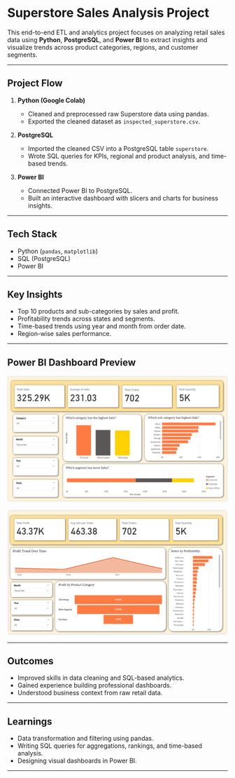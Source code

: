 
# Superstore Sales Analysis Project

This end-to-end ETL and analytics project focuses on analyzing retail sales data using **Python**, **PostgreSQL**, and **Power BI** to extract insights and visualize trends across product categories, regions, and customer segments.

---

## Project Flow

1. **Python (Google Colab)**
   - Cleaned and preprocessed raw Superstore data using pandas.
   - Exported the cleaned dataset as `inspected_superstore.csv`.

2. **PostgreSQL**
   - Imported the cleaned CSV into a PostgreSQL table `superstore`.
   - Wrote SQL queries for KPIs, regional and product analysis, and time-based trends.

3. **Power BI**
   - Connected Power BI to PostgreSQL.
   - Built an interactive dashboard with slicers and charts for business insights.

---

## Tech Stack
- Python (`pandas`, `matplotlib`)
- SQL (PostgreSQL)
- Power BI

---

## Key Insights
- Top 10 products and sub-categories by sales and profit.
- Profitability trends across states and segments.
- Time-based trends using year and month from order date.
- Region-wise sales performance.

---

## Power BI Dashboard Preview

![Dashboard](./dashboard1.png)

![Dashboard](./dashboard2.png)


---

## Outcomes
- Improved skills in data cleaning and SQL-based analytics.
- Gained experience building professional dashboards.
- Understood business context from raw retail data.

---

## Learnings
- Data transformation and filtering using pandas.
- Writing SQL queries for aggregations, rankings, and time-based analysis.
- Designing visual dashboards in Power BI.

---


